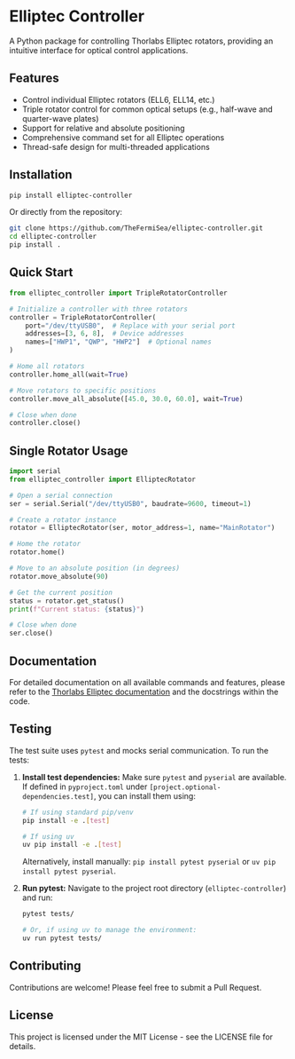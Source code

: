 # Elliptec Controller

A Python package for controlling Thorlabs Elliptec rotators, providing an intuitive interface for optical control applications.

## Features

- Control individual Elliptec rotators (ELL6, ELL14, etc.)
- Triple rotator control for common optical setups (e.g., half-wave and quarter-wave plates)
- Support for relative and absolute positioning
- Comprehensive command set for all Elliptec operations
- Thread-safe design for multi-threaded applications

## Installation

```bash
pip install elliptec-controller
```

Or directly from the repository:

```bash
git clone https://github.com/TheFermiSea/elliptec-controller.git
cd elliptec-controller
pip install .
```

## Quick Start

```python
from elliptec_controller import TripleRotatorController

# Initialize a controller with three rotators
controller = TripleRotatorController(
    port="/dev/ttyUSB0",  # Replace with your serial port
    addresses=[3, 6, 8],  # Device addresses
    names=["HWP1", "QWP", "HWP2"]  # Optional names
)

# Home all rotators
controller.home_all(wait=True)

# Move rotators to specific positions
controller.move_all_absolute([45.0, 30.0, 60.0], wait=True)

# Close when done
controller.close()
```

## Single Rotator Usage

```python
import serial
from elliptec_controller import ElliptecRotator

# Open a serial connection
ser = serial.Serial("/dev/ttyUSB0", baudrate=9600, timeout=1)

# Create a rotator instance
rotator = ElliptecRotator(ser, motor_address=1, name="MainRotator")

# Home the rotator
rotator.home()

# Move to an absolute position (in degrees)
rotator.move_absolute(90)

# Get the current position
status = rotator.get_status()
print(f"Current status: {status}")

# Close when done
ser.close()
```

## Documentation

For detailed documentation on all available commands and features, please refer to the [Thorlabs Elliptec documentation](https://www.thorlabs.com/newgrouppage9.cfm?objectgroup_id=9252) and the docstrings within the code.

## Testing

The test suite uses `pytest` and mocks serial communication. To run the tests:

1.  **Install test dependencies:** Make sure `pytest` and `pyserial` are available. If defined in `pyproject.toml` under `[project.optional-dependencies.test]`, you can install them using:
    ```bash
    # If using standard pip/venv
    pip install -e .[test]

    # If using uv
    uv pip install -e .[test]
    ```
    Alternatively, install manually: `pip install pytest pyserial` or `uv pip install pytest pyserial`.

2.  **Run pytest:** Navigate to the project root directory (`elliptec-controller`) and run:
    ```bash
    pytest tests/

    # Or, if using uv to manage the environment:
    uv run pytest tests/
    ```

## Contributing

Contributions are welcome! Please feel free to submit a Pull Request.

## License

This project is licensed under the MIT License - see the LICENSE file for details.